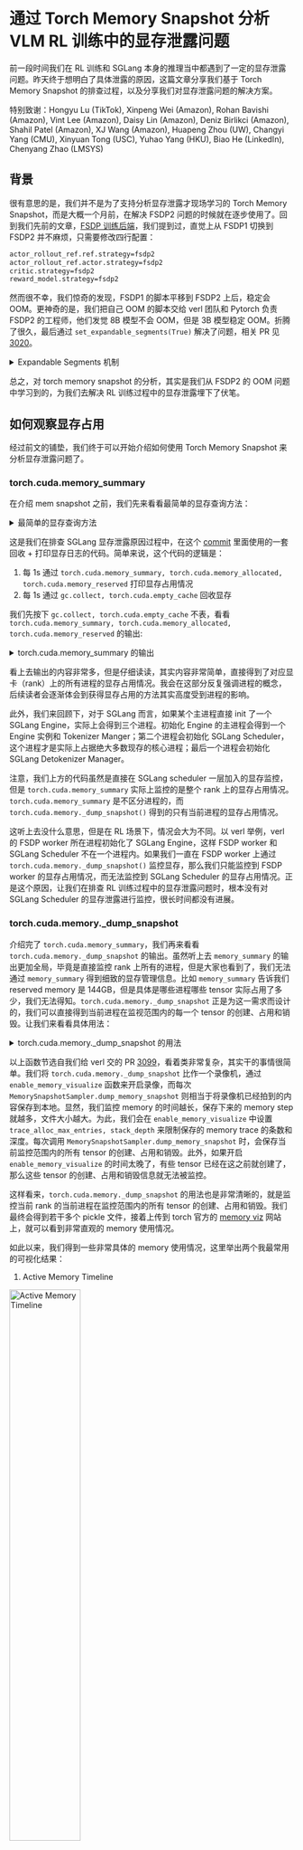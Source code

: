 # 通过 Torch Memory Snapshot 分析 VLM RL 训练中的显存泄露问题

前一段时间我们在 RL 训练和 SGLang 本身的推理当中都遇到了一定的显存泄露问题。昨天终于想明白了具体泄露的原因，这篇文章分享我们基于 Torch Memory Snapshot 的排查过程，以及分享我们对显存泄露问题的解决方案。

特别致谢：Hongyu Lu (TikTok), Xinpeng Wei (Amazon), Rohan Bavishi (Amazon), Vint Lee (Amazon), Daisy Lin (Amazon), Deniz Birlikci (Amazon), Shahil Patel (Amazon), XJ Wang (Amazon), Huapeng Zhou (UW), Changyi Yang (CMU), Xinyuan Tong (USC), Yuhao Yang (HKU), Biao He (LinkedIn), Chenyang Zhao (LMSYS)
## 背景

很有意思的是，我们并不是为了支持分析显存泄露才现场学习的 Torch Memory Snapshot，而是大概一个月前，在解决 FSDP2 问题的时候就在逐步使用了。回到我们先前的文章，[FSDP 训练后端](../../rlhf/sys-design/readme-2.md#fsdp-in-verl)，我们提到过，直觉上从 FSDP1 切换到 FSDP2 并不麻烦，只需要修改四行配置：

```bash
actor_rollout_ref.ref.strategy=fsdp2
actor_rollout_ref.actor.strategy=fsdp2
critic.strategy=fsdp2
reward_model.strategy=fsdp2
```

然而很不幸，我们惊奇的发现，FSDP1 的脚本平移到 FSDP2 上后，稳定会 OOM。更神奇的是，我们把自己 OOM 的脚本交给 verl 团队和 Pytorch 负责 FSDP2 的工程师，他们发觉 8B 模型不会 OOM，但是 3B 模型稳定 OOM。折腾了很久，最后通过 `set_expandable_segments(True)` 解决了问题，相关 PR 见[3020](https://github.com/volcengine/verl/pull/3020)。

<details>
<summary>Expandable Segments 机制</summary>

`set_expandable_segments(True)` 通过开启 CUDA 的可扩展内存段功能，使得 PyTorch 能够更灵活地管理 GPU 内存。PyTorch 在 CUDA 后端上的内存分配主要由 CUDA caching allocator 管理。allocator 不会立即将释放的内存返回给操作系统，而是将其保存在一个内部的内存池中，以便后续的内存请求可以快速得到满足。这种机制通过减少与 CUDA API 的交互来提高性能。内存池实质上由 segment 和 block 两个概念来描述。

1. Segments (内存段)：内存段是 PyTorch 从 CUDA 驱动程序请求的大块连续内存。这些段是内存分配的最小单位，所有的 PyTorch 张量和数据都存储在这些段中。所有分配的 segment 总和就是 Reserved Memory。
2. Blocks (内存块)：每个内存段都包含许多小块内存（blocks）。当 PyTorch 需要分配内存时，它会在一个现有的段中寻找一个合适的空闲块。如果找不到，它会尝试从 CUDA 驱动程序中申请一个新的段。所有分配的 block 总和就是 Allocated Memory。

默认情况下，当 PyTorch 的 caching allocator 无法在现有内存段中找到足够大的空闲块时，它会向 CUDA 驱动程序请求一个新的内存段。这个新段的大小是根据当前的内存需求动态决定的。但是，这种动态扩展机制可能导致内存碎片化，先前分配的 segment 留下的 block 迟迟无法被利用，尤其是在 PyTorch 内存分配器频繁地释放和申请大块内存的情况下。

回到 FSDP 上，FSDP 默认采用 zero3 的策略，在 forward 和 backward 都需要 all gather，每个 GPU 节点会临时聚合其他节点的 parameter shard，这会创建临时的大量张量，导致对连续内存的需求激增。在传统的内存管理模式下，如果 caching allocator 无法找到一个足够大的连续内存块来容纳这些临时的大张量，就会直接 OOM。即使 GPU 仍有可用内存，但由于内存碎片化，没有足够的连续空间来容纳所需的新张量。

`torch.cuda.memory._set_allocator_settings("expandable_segments:True")` 将 PyTorch 的内存管理模式切换为一种更灵活的模式。开启该功能后，当 caching allocator 需要更大的连续内存时，它不再仅仅尝试从 CUDA 驱动程序中请求一个全新的段，而是尝试扩展已有的内存段。这种扩展机制允许 PyTorch 重新调整其内存布局，将分散的空闲内存块扩展或者合并为更大的连续块，从而满足那些对大块内存有需求的临时张量的分配。
</details>

总之，对 torch memory snapshot 的分析，其实是我们从 FSDP2 的 OOM 问题中学习到的，为我们去解决 RL 训练过程中的显存泄露埋下了伏笔。

## 如何观察显存占用

经过前文的铺垫，我们终于可以开始介绍如何使用 Torch Memory Snapshot 来分析显存泄露问题了。

### torch.cuda.memory_summary

在介绍 mem snapshot 之前，我们先来看看最简单的显存查询方法：

<details>
<summary>最简单的显存查询方法</summary>

```python
    @DynamicGradMode()
    def event_loop_overlap(self):
        """A scheduler loop that overlaps the CPU processing and GPU computation."""
        self.result_queue = deque()

        # 初始化内存日志文件
        if not hasattr(self, "_memory_log_file"):
            import datetime

            start_time = datetime.datetime.now().strftime("%Y%m%d_%H%M%S")
            self._memory_log_filename = f"{start_time}_memory_log.txt"
            self._memory_log_file = open(self._memory_log_filename, "w")
            self._memory_log_file.write(
                "timestamp,memory_summary,memory_allocated,memory_reserved\n"
            )
            self._memory_log_file.flush()

        while True:
            current_time = time.time()
            if (
                not hasattr(self, "_last_memory_log_time")
                or current_time - self._last_memory_log_time >= 1.0
            ):
                gc.collect()
                torch.cuda.empty_cache()

                # 获取内存信息
                memory_summary = torch.cuda.memory_summary(
                    device=self.gpu_id, abbreviated=True
                )
                memory_allocated = torch.cuda.memory_allocated()
                memory_reserved = torch.cuda.memory_reserved()

                # 转换为MB
                memory_allocated_mb = memory_allocated / (1024 * 1024)
                memory_reserved_mb = memory_reserved / (1024 * 1024)

                # 记录时间戳
                timestamp = time.strftime("%Y-%m-%d %H:%M:%S", time.localtime())

                # 写入日志文件
                self._memory_log_file.write(
                    f"{timestamp},\"{memory_summary.replace(',', ';')}\",{memory_allocated_mb:.2f},{memory_reserved_mb:.2f}\n"
                )
                self._memory_log_file.flush()

                # 更新时间记录
                self._last_memory_log_time = current_time

                # 同时打印到控制台（可选）
                print(f"[{timestamp}] Memory allocated: {memory_allocated_mb:.2f} MB")
                print(f"[{timestamp}] Memory reserved: {memory_reserved_mb:.2f} MB")
```

</details>

这是我们在排查 SGLang 显存泄露原因过程中，在这个 [commit](https://github.com/sgl-project/sglang/pull/9071/files#diff-c3b8cc39d10c245933a25aa9c2fd6397f6b31ed8d85c0ecbb926c1f42afdd178) 里面使用的一套回收 + 打印显存日志的代码。简单来说，这个代码的逻辑是：

1. 每 1s 通过 `torch.cuda.memory_summary, torch.cuda.memory_allocated, torch.cuda.memory_reserved` 打印显存占用情况
2. 每 1s 通过 `gc.collect, torch.cuda.empty_cache` 回收显存

我们先按下 `gc.collect, torch.cuda.empty_cache` 不表，看看 `torch.cuda.memory_summary, torch.cuda.memory_allocated, torch.cuda.memory_reserved` 的输出:

<details>
<summary>torch.cuda.memory_summary 的输出</summary>

```bash
|===========================================================================|
|                  PyTorch CUDA memory summary, device ID 0                 |
|---------------------------------------------------------------------------|
|            CUDA OOMs: 0            |        cudaMalloc retries: 0         |
|===========================================================================|
|        Metric         | Cur Usage  | Peak Usage | Tot Alloc  | Tot Freed  |
|---------------------------------------------------------------------------|
| Allocated memory      | 184648 KiB | 192833 KiB | 258378 KiB |  73729 KiB |
|       from large pool | 184576 KiB | 192768 KiB | 254208 KiB |  69632 KiB |
|       from small pool |     72 KiB |   1060 KiB |   4170 KiB |   4097 KiB |
|---------------------------------------------------------------------------|
| Active memory         | 184648 KiB | 192833 KiB | 258378 KiB |  73729 KiB |
|       from large pool | 184576 KiB | 192768 KiB | 254208 KiB |  69632 KiB |
|       from small pool |     72 KiB |   1060 KiB |   4170 KiB |   4097 KiB |
|---------------------------------------------------------------------------|
| Requested memory      | 184648 KiB | 192832 KiB | 258376 KiB |  73728 KiB |
|       from large pool | 184576 KiB | 192768 KiB | 254208 KiB |  69632 KiB |
|       from small pool |     72 KiB |   1060 KiB |   4168 KiB |   4096 KiB |
|---------------------------------------------------------------------------|
| GPU reserved memory   | 235520 KiB | 235520 KiB | 235520 KiB |      0 B   |
|       from large pool | 233472 KiB | 233472 KiB | 233472 KiB |      0 B   |
|       from small pool |   2048 KiB |   2048 KiB |   2048 KiB |      0 B   |
|---------------------------------------------------------------------------|
| Non-releasable memory |  30391 KiB |  38607 KiB | 132985 KiB | 102594 KiB |
|       from large pool |  28416 KiB |  36608 KiB | 126848 KiB |  98432 KiB |
|       from small pool |   1975 KiB |   2040 KiB |   6137 KiB |   4162 KiB |
|---------------------------------------------------------------------------|
| Allocations           |      21    |      23    |      42    |      21    |
|       from large pool |      12    |      14    |      26    |      14    |
|       from small pool |       9    |      10    |      16    |       7    |
|---------------------------------------------------------------------------|
| Active allocs         |      21    |      23    |      42    |      21    |
|       from large pool |      12    |      14    |      26    |      14    |
|       from small pool |       9    |      10    |      16    |       7    |
|---------------------------------------------------------------------------|
| GPU reserved segments |      10    |      10    |      10    |       0    |
|       from large pool |       9    |       9    |       9    |       0    |
|       from small pool |       1    |       1    |       1    |       0    |
|---------------------------------------------------------------------------|
| Non-releasable allocs |       6    |       6    |      13    |       7    |
|       from large pool |       4    |       5    |      11    |       7    |
|       from small pool |       2    |       2    |       2    |       0    |
|---------------------------------------------------------------------------|
| Oversize allocations  |       0    |       0    |       0    |       0    |
|---------------------------------------------------------------------------|
| Oversize GPU segments |       0    |       0    |       0    |       0    |
|===========================================================================|
```

</details>

看上去输出的内容非常多，但是仔细读读，其实内容非常简单，直接得到了对应显卡（rank）上的所有进程的显存占用情况。我会在这部分反复强调进程的概念，后续读者会逐渐体会到获得显存占用的方法其实高度受到进程的影响。

此外，我们来回顾下，对于 SGLang 而言，如果某个主进程直接 init 了一个 SGLang Engine，实际上会得到三个进程。初始化 Engine 的主进程会得到一个 Engine 实例和 Tokenizer Manger；第二个进程会初始化 SGLang Scheduler，这个进程才是实际上占据绝大多数现存的核心进程；最后一个进程会初始化 SGLang Detokenizer Manager。

注意，我们上方的代码虽然是直接在 SGLang scheduler 一层加入的显存监控，但是 `torch.cuda.memory_summary` 实际上监控的是整个 rank 上的显存占用情况。`torch.cuda.memory_summary` 是不区分进程的，而 `torch.cuda.memory._dump_snapshot()` 得到的只有当前进程的显存占用情况。

这听上去没什么意思，但是在 RL 场景下，情况会大为不同。以 verl 举例，verl 的 FSDP worker 所在进程初始化了 SGLang Engine，这样 FSDP worker 和 SGLang Scheduler 不在一个进程内。如果我们一直在 FSDP worker 上通过 `torch.cuda.memory._dump_snapshot()` 监控显存，那么我们只能监控到 FSDP worker 的显存占用情况，而无法监控到 SGLang Scheduler 的显存占用情况。正是这个原因，让我们在排查 RL 训练过程中的显存泄露问题时，根本没有对 SGLang Scheduler 的显存泄露进行监控，很长时间都没有进展。


### torch.cuda.memory._dump_snapshot

介绍完了 `torch.cuda.memory_summary`，我们再来看看 `torch.cuda.memory._dump_snapshot` 的输出。虽然听上去 `memory_summary` 的输出更加全局，毕竟是直接监控 rank 上所有的进程，但是大家也看到了，我们无法通过 `memory_summary` 得到细致的显存管理信息。比如 `memory_summary` 告诉我们 reserved memory 是 144GB，但是具体是哪些进程哪些 tensor 实际占用了多少，我们无法得知。`torch.cuda.memory._dump_snapshot` 正是为这一需求而设计的，我们可以直接得到当前进程在监视范围内的每一个 tensor 的创建、占用和销毁。让我们来看看具体用法：

<details>
<summary>torch.cuda.memory._dump_snapshot 的用法</summary>

```python
def enable_memory_visualize(
    trace_alloc_max_entries: int = 200_000,
    stack_depth: int = 32,
    context: str = "all",
    stacks: str = "all",
    devices=None,
    record_context: bool = True,
):
    """
    Enables memory history recording for CUDA allocations. This function
    should be called before any large-scale CUDA allocations. For DDP or
    multi-process setups, it must be called on each rank.

    Args:
        trace_alloc_max_entries (int): Maximum number of allocation entries
            to record.
        stack_depth (int): The depth of the call stack to capture for each
            allocation. (Supported by some PyTorch versions).
        context (str): The type of memory events to record.
            'alloc': records only allocation events.
            'state': records memory state changes.
            'all': records both.
        stacks (str): The type of call stacks to record.
            'python': records Python stacks.
            'cpp': records C++ stacks (available in some versions).
            'all': records both.
        devices (Union[int, list[int], None]): The device for which to enable
            memory history. `None` enables it for the current default device.
        record_context (bool): Whether to record context information for
            allocations. Required by older PyTorch versions.
    """
    # Memory history recording is CUDA-specific functionality
    if not is_cuda_available:
        logger.warning("[memory_visualize] Memory history recording is only available on CUDA devices")
        return

    f = get_torch_device().memory._record_memory_history
    params = set(inspect.signature(f).parameters.keys())

    def _one_call(dev_kw=None):
        kwargs = {}
        if "context" in params:
            kwargs["context"] = context
        if "stacks" in params:
            kwargs["stacks"] = stacks
        if "max_entries" in params:
            kwargs["max_entries"] = trace_alloc_max_entries
        elif "trace_alloc_max_entries" in params:
            kwargs["trace_alloc_max_entries"] = trace_alloc_max_entries
        if "stack_depth" in params:
            kwargs["stack_depth"] = stack_depth
        if dev_kw is not None:
            if "device" in params:
                kwargs["device"] = dev_kw
            elif "devices" in params:
                kwargs["devices"] = dev_kw if isinstance(dev_kw, list) else [dev_kw]
        if "record_context" in params:
            kwargs["record_context"] = record_context

        try:
            f(**kwargs)
            return "native", kwargs
        except TypeError:
            try:
                if "trace_alloc_max_entries" in params and "record_context" in params:
                    f(enabled=True, trace_alloc_max_entries=trace_alloc_max_entries, record_context=True)
                    return "legacy", {
                        "enabled": True,
                        "trace_alloc_max_entries": trace_alloc_max_entries,
                        "record_context": True,
                    }
                else:
                    f(enabled=True)
                    return "legacy-min", {"enabled": True}
            except Exception:
                raise

    if devices is None or isinstance(devices, str | int | torch.device):
        mode, used = _one_call(devices if devices is not None else None)
    else:
        mode, used = "multi-device", {}
        for d in list(devices):
            _mode, _used = _one_call(d)
            used[f"dev{d}"] = _used

    device = get_torch_device()
    if device.is_available():
        device.reset_peak_memory_stats()
        device.synchronize()

    rank = int(os.environ.get("RANK", "0") or 0)
    logger.info(f"[memory_visualize][rank {rank}] recording enabled ({mode}); args={used}")


class MemorySnapshotSampler:
    """
    A utility class that dumps GPU memory snapshots.
    This is useful for monitoring memory usage over a long-running process.

    The dumped files can be visualized with https://docs.pytorch.org/memory_viz

    Args:
        out_dir (str): The directory where the snapshots will be saved.
        tag (str): A tag for the snapshot filenames.
    """

    def __init__(self, out_dir: str = "./mem_snapshots", tag: str = "periodic"):
        self.out_dir = out_dir
        self.tag = tag

    def dump_memory_snapshot(self, out_dir: str = "./mem_snapshots", tag: str = "snapshot", sub_dir: str = None):
        """
        Generates a memory snapshot and saves it as a pickle file in a specified directory.
        The files are organized by timestamp in subdirectories, with all ranks' files
        placed in the same timestamp subdirectory.

        Args:
            out_dir (str): The directory where the snapshot file will be saved.
                The directory is created if it does not exist.
            tag (str): A string tag to prepend to the filename for easier identification.
            sub_dir (str): A subdirectory to place the snapshot file in.
        """
        if sub_dir is None:
            timestamp = datetime.now().strftime("%Y%m%d-%H%M")
            out_path = Path(out_dir) / timestamp
        else:
            out_path = Path(out_dir) / sub_dir
        out_path.mkdir(parents=True, exist_ok=True)

        # get the GPU rank on the current process
        rank = os.environ.get("RANK", "0")
        pid = os.getpid()
        # todo(chenyang): check wether we need to sync all ranks before dump
        fname = f"{tag}_rank{rank}_pid{pid}.pickle"
        path = out_path / fname

        device = get_torch_device()
        if not device.is_available():
            logger.warning("[memory_visualize] is only available on CUDA devices.")
            return
        try:
            device.synchronize()
            # Memory snapshot is CUDA-specific functionality
            device.memory._dump_snapshot(str(path))
            logger.info(f"[memory_visualize] dumped: {path}")
        except Exception as e:
            logger.info(f"[memory_visualize][warn] dump failed: {e}")
```

</details>

以上函数节选自我们给 verl 交的 PR [3099](https://github.com/volcengine/verl/pull/3099)，看着类非常复杂，其实干的事情很简单。我们将 `torch.cuda.memory._dump_snapshot` 比作一个录像机，通过 `enable_memory_visualize` 函数来开启录像，而每次 `MemorySnapshotSampler.dump_memory_snapshot` 则相当于将录像机已经拍到的内容保存到本地。显然，我们监控 memory 的时间越长，保存下来的 memory step 就越多，文件大小越大。为此，我们会在 `enable_memory_visualize` 中设置 `trace_alloc_max_entries, stack_depth` 来限制保存的 memory trace 的条数和深度。每次调用 `MemorySnapshotSampler.dump_memory_snapshot` 时，会保存当前监控范围内的所有 tensor 的创建、占用和销毁。此外，如果开启 `enable_memory_visualize` 的时间太晚了，有些 tensor 已经在这之前就创建了，那么这些 tensor 的创建、占用和销毁信息就无法被监控。

这样看来，`torch.cuda.memory._dump_snapshot` 的用法也是非常清晰的，就是监控当前 rank 的当前进程在监控范围内的所有 tensor 的创建、占用和销毁。我们最终会得到若干多个 pickle 文件，接着上传到 torch 官方的 [memory viz](https://pytorch.org/memory_viz) 网站上，就可以看到非常直观的 memory 使用情况。


如此以来，我们得到一些非常具体的 memory 使用情况，这里举出两个我最常用的可视化结果：

1. Active Memory Timeline

<img src="./pics/active-memory-timeline.png" alt="Active Memory Timeline" width="50%">

这张图有非常非常多细节，首先是我们观察整体的 memory 最高点，大致发现最高点在 25GB 左右。此外，我们能明显观察到在我们的整个 record 阶段有非常多的阶段，这里我继续放大一小部分，来看看具体的这个 spike：


<img src="./pics/forward-1.png" alt="Active Memory Timeline" width="50%">

我们观察这个 spike，同时在下方的 stack 内查看这块显存的分配时机，分配过程，和具体大小。这里我们可以观察到，我图中箭头指出的 spike 实际上来自于 verl FSDP 的 forward 过程。更具体的 stack 由于保密问题，不便透露。

一个非常有意思的事情是，我们发觉，相似或者作用相同的显存块，在不同的阶段去拍摄的 memory snapshot 会表现的相当一致，比如相同的颜色、相对位置和大小。举例来说，我们在 verl 每个 training step 结束的地方记录一次 memory snapshot，在 [`examples/grpo_trainer/run_qwen2_5_vl-7b-sglang.sh`](https://github.com/volcengine/verl/blob/main/examples/grpo_trainer/run_qwen2_5_vl-7b-sglang.sh) 中，我们观察 step 2 3 4 结束时的 memory stack，得到如下三张图：

<img src="./pics/step-2.png" alt="step-2" width="50%">
<img src="./pics/step-3.png" alt="step-3" width="50%">
<img src="./pics/step-4.png" alt="step-4" width="50%">

我们注意观察 step 2 的时候，在 7.2GB 7.6GB 和 7.8GB 三个位置，都有连续的大的内存块，均为 512MB 大小（查看 stack，实际上是 optimizer state）。接着，到了 step 3 的时候，7.2GB 位置的 512MB 显存块还在一模一样的位置，但是在 step 2 的 7.6GB 的内存块已经移动到了 8.6GB；到了 step 4，这块 512MB 的显存块已经移动到了 9.6GB 以上了。按照我们的经验，这两个显存块不偏移，中间的这些非常零碎的显存块就是泄露的内容。我们具体看 stack：

<details>
<summary>显存碎片的的 stack</summary>

```bash
/usr/local/lib/python3.10/dist-packages/transformers/models/qwen2_vl/image_processing_qwen2_vl_fast.py:278:_preprocess
??:0:PyMethod_New
/usr/local/lib/python3.10/dist-packages/transformers/models/qwen2_vl/image_processing_qwen2_vl_fast.py:173:_preprocess_image_like_inputs
??:0:PyMethod_New
/usr/local/lib/python3.10/dist-packages/transformers/image_processing_utils_fast.py:659:preprocess
??:0:PyMethod_New
/usr/local/lib/python3.10/dist-packages/transformers/models/qwen2_vl/image_processing_qwen2_vl_fast.py:151:preprocess
??:0:PyMethod_New
/usr/local/lib/python3.10/dist-packages/transformers/image_processing_utils_fast.py:623:call
??:0:PyInit__datetime
/usr/local/lib/python3.10/dist-packages/transformers/models/qwen2_5_vl/processing_qwen2_5_vl.py:150:call
??:0:PyMethod_New
/usr/local/lib/python3.10/dist-packages/sglang/srt/multimodal/processors/base_processor.py:218:process_mm_data
??:0:PyMethod_New
/usr/local/lib/python3.10/dist-packages/sglang/srt/multimodal/processors/base_processor.py:540:_process_and_collect_mm_items
??:0:PyMethod_New
/usr/local/lib/python3.10/dist-packages/sglang/srt/multimodal/processors/base_processor.py:597:process_and_combine_mm_data
/usr/local/lib/python3.10/dist-packages/sglang/srt/multimodal/processors/qwen_vl.py:251:process_mm_data_async
/usr/local/lib/python3.10/dist-packages/sglang/srt/managers/tokenizer_manager.py:535:_tokenize_one_request
/usr/local/lib/python3.10/dist-packages/sglang/srt/managers/tokenizer_manager.py:832:_handle_batch_request
??:0:_PyUnicode_IsWhitespace
??:0:PyIter_Send
/usr/local/lib/python3.10/dist-packages/sglang/srt/managers/tokenizer_manager.py:486:generate_request

```

</details>

很明显，我们发现了这些碎片的来源，就是 qwen vl 的 fast tokenizer 在泄露。

通过我们已有的叙述，想必大家也有了一些使用 torch.cuda.memory._dump_snapshot 的经验，我们也根据以上已有的信息，升级了 [sglang 版本](https://github.com/volcengine/verl/pull/3183)，避免了在 image processor 上的显存泄露。

2. Allocator State History

我们继续看第二种可视化方法，Allocator State History 和 Active Memory Timeline 略同不同，我们能够更具体看到在每个记录的事件结束后，当前进程的显存情况。如下图：

<img src="./pics/stack.png" alt="step-4" width="50%">

其中，五颜六色的柱子是实际分配的显存，挪动到其上可以看到具体的分配时机和行数，比如：

<details>
<summary>我先前提到的 optimizer state</summary>

```bash
b7f1ce3742000_0 518.8MiB (543956992 bytes) allocation (stream 0)
CUDACachingAllocator.cpp:0:c10::cuda::CUDACachingAllocator::Native::DeviceCachingAllocator::malloc(signed char, unsigned long, CUstream_st*)
python_torch_functions_0.cpp:0:torch::autograd::THPVariable_zeros_like(_object*, _object*, _object*)
/usr/local/lib/python3.10/dist-packages/torch/optim/adam.py:180:_init_group
/usr/local/lib/python3.10/dist-packages/torch/_dynamo/eval_frame.py:838:_fn
/usr/local/lib/python3.10/dist-packages/torch/optim/adam.py:236:step
/usr/local/lib/python3.10/dist-packages/torch/optim/optimizer.py:79:_use_grad
/usr/local/lib/python3.10/dist-packages/torch/optim/optimizer.py:485:wrapper
??:0:PyMethod_New
/usr/local/lib/python3.10/dist-packages/torch/optim/lr_scheduler.py:124:wrapper
/usr/local/lib/python3.10/dist-packages/verl/workers/actor/dp_actor.py:301:_optimizer_step
/usr/local/lib/python3.10/dist-packages/verl/workers/actor/dp_actor.py:496:update_policy
/usr/local/lib/python3.10/dist-packages/verl/utils/profiler/performance.py:118:log
??:0:PyMethod_New
/usr/local/lib/python3.10/dist-packages/verl/utils/profiler/performance.py:105:f
??:0:PyMethod_New
/usr/local/lib/python3.10/dist-packages/verl/workers/fsdp_workers.py:733:update_actor
/usr/local/lib/python3.10/dist-packages/verl/utils/profiler/nvtx_profile.py:180:wrapper
/usr/local/lib/python3.10/dist-packages/verl/single_controller/base/decorator.py:514:inner
??:0:PyMethod_New
/usr/local/lib/python3.10/dist-packages/verl/single_controller/ray/base.py:720:func
/usr/local/lib/python3.10/dist-packages/ray/util/tracing/tracing_helper.py:463:_resume_span
/usr/local/lib/python3.10/dist-packages/ray/_private/function_manager.py:689:actor_method_executor
_raylet.cpp:0:__pyx_pw_3ray_7_raylet_12execute_task_3function_executor(_object*, _object*, _object*)
```

</details>

白色的块是 segment，也即我们最开始提到的已经 reservered 但是没有 allocated 的显存。segment 越多越碎，则显存碎片化越严重，更容易 OOM。

## 究竟显存泄露在哪儿

**首先，我们 bump 了 SGLang 版本后，无论是 VLM 还是 LLM，SGLang 均不存在泄露问题，请大家放心使用 SGLang-verl，可以参考[我们的指南](https://github.com/zhaochenyang20/Awesome-ML-SYS-Tutorial/blob/main/rlhf/verl/multi-turn/release_log/latest_sglang.md)来快速启用。**

其次，我还是来分享下具体泄露的原因：

其实还是在 Rollout 过程中，image processor 有一定的碎片化，或者泄露，加之我在公司里的训练场景非常复杂，所以叠加 FSDP 的碎片化，偶尔会出现 OOM 问题。这里，回到我一开始给出的代码片段：

<details>
<summary>在 SGLang Scheduler 上的每秒回收显存代码</summary>

```python
    @DynamicGradMode()
    def event_loop_overlap(self):
        """A scheduler loop that overlaps the CPU processing and GPU computation."""
        self.result_queue = deque()
        while True:
            current_time = time.time()
            if (
                not hasattr(self, "_last_memory_log_time")
                or current_time - self._last_memory_log_time >= 1.0
            ):
                gc.collect()
                torch.cuda.empty_cache()
```

</details>

这里，每一秒钟调用一次 `gc.collect, torch.cuda.empty_cache` 来回收显存是我手动加的。我们来看看不加的情况，具体的实验记录在 [PR 9071](https://github.com/sgl-project/sglang/pull/9071) 中。

当我启用了每 1s 回收一次显存后，通过高强度指令的方法：

```bash
python -m sglang.bench_serving \
    --backend sglang-oai-chat \
    --dataset-name random-image \
    --num-prompts 500 \
    --random-image-num-images 3 \
    --random-image-resolution 720p \
    --random-input-len 512 \
    --random-output-len 512
```

我们得到一个如下的显存占用随着时间的变化曲线：

<img src="./pics/with-gc.png" alt="Active Memory Timeline" width="50%">

我们观察到，由于同一时间发送了 500 条请求，所以整个 rank 上的显存陡然增加了 30GB。这是合理的，因为 SGLang 的 mem static 参数并不会控制 VLM 的 image processor 的显存占用，VLM 设置的 mem usage 就是要低于 LLM；同时，image processor 肯定要把 image 处理为 tensor，自然是要占据不少显存的。真正值得关注的是，在所有请求处理结束后，无论是 reserved 还是 allocated 的显存，都回到了 145GB 左右。

> 为什么是 145GB 呢，因为我用了 B200 lol，这辈子第一次摸到 B 卡，可惜安装也稍微麻烦些，现在还没试过能不能做 RL 😂

总之，可以观察到，我每 1s 回收一次显存的话，确实是不存在泄露的。但是，我把回收显存的部分去掉后，情况立刻不同了：

<img src="./pics/without-gc.png" alt="Active Memory Timeline" width="50%">

很不幸，我们 allocated 的显存完成了回收，但是 reserved 的显存一直在增长。这就是我提到的，segment 越分越多，越来越细，虽然 block 没有增长，但是 ROllout 阶段显存已经高度碎片化了，在我们公司复杂的 mutli-turn 业务中，一个 rollout request 里面，会有多张图片，最后这些碎片让 SGLang 无法再分配大片连续显存，从而在 rollout 阶段 OOM。

说到此，听上去问题很严重，但是我和做推理引擎的同行交流过，image processor 不由推理引擎掌控，存在这样的碎片或者泄露倒也是正常，而我们在 Scheduler 上定期回收显存的做法，是 reasonable 而且常见的。可惜的是，我在上方提出的方案是每 1s 回收一次，这无疑对性能有很大损失。如果你的 RL 训练也遇到了类似的 VLM 显存泄露问题，我认为有几种解决办法：

1. 加入定期的显存回收机制，比如每 10s 或者每 10 个 requests 回收一次；
2. 直接降低 rollout engine 的 mem static，比如从我们一般设置的 0.85 降低到 0.65；


1 的原因已经在我上方的图示说明清楚了，而 2 的原因值得一提一方面，SGLang 本身不管理 image processor 的显存，所以 SGLang 推荐的 mem static 参数对 VLM 就是比起 LLM 低。LLM 我们一般设置的 mem static 是 0.85，VLM 推荐可能就是 0.8 了；另一方面，很多时候如果我们 rollout 的时候，使用类似 verl 这种 SPMD 策略，每个 rollout worker 的 requests/worker 是能够算出来的（具体来说，是 `train batch size * grpo group size / num workers`），如果经过我们的计算，requests/worker 本身就不高，低于 20，那么设置更大的 mem static，有更大的 kv cache 空间，对推理性能的影响也不大。当然，对于 slime 这种更加解耦的设计，每个 rollout worker 上的 requests/worker 是不一定的，但是也大差不差，还是可以估算到平均每个 worker 处理的 requests 数量。

最后，其实很早之前我就意识到了 rollout 可能存在碎片，我甚至也参考了 verl 团队所写的 `aggressive_empty_cache` 函数，给 SGLang 提了这个 [PR 3136](https://github.com/volcengine/verl/pull/3136)。

<details>
<summary>aggressive_empty_cache 的实现</summary>

```python
def aggressive_empty_cache(force_sync: bool = True, max_retries: int = 3) -> None:
    """
    More aggressive GPU memory cleanup function, tries to release PyTorch reserved
    but unallocated memory.

    Args:
        force_sync: Whether to force device synchronization
        max_retries: Maximum number of retries
    """
    device = get_torch_device()
    if not device.is_available():
        return

    for attempt in range(max_retries):
        # Record memory status before cleanup
        before_reserved = device.memory_reserved()
        before_allocated = device.memory_allocated()

        # Run garbage collection
        gc.collect()

        # Clear PyTorch cache
        device.empty_cache()

        # Force synchronization (optional)
        if force_sync:
            device.synchronize()

        # Record memory status after cleanup
        after_reserved = device.memory_reserved()
        after_allocated = device.memory_allocated()

        # Calculate freed memory
        reserved_freed = before_reserved - after_reserved
        allocated_freed = before_allocated - after_allocated

        logger.info(
            f"Memory cleanup attempt {attempt + 1}: Freed {reserved_freed / 1024**3:.2f} GB reserved, "
            f"{allocated_freed / 1024**3:.2f} GB allocated"
        )

        # Stop retrying if little memory was freed
        if reserved_freed < 1024**3:  # less than 1GB
            break
```

</details>

这个函数其实和直接调用 `gc.collect, torch.cuda.empty_cache` 区别不大，不过他们在回收的同时做了一次同步，可以回收的更彻底些。这个函数是对的，但我的调用时间错了。注意到，我在 PR 3136 中的调用时机是：

```python
  async def wake_up(self):
        aggressive_empty_cache(force_sync=True)

    @GPUMemoryLogger(role="FSDPSGLangShardingManager exit", logger=logger)
    async def sleep(self):
        aggressive_empty_cache(force_sync=True)
```

我们都是在 FSDP 中，调用了 SGLang 的 `wake_up` 和 `sleep` 函数的时候才回收显存，这是有问题的。SGLang 不会和 FSDP 同进程，而且 wake up 和 sleep 的时候已经更换了新的 garbage allocator，自然回收不到 rollout 时候的显存碎片。想明白这点后，我们把思路改成在 rollout 结束的时候回收显存，问题一下就解决了。

